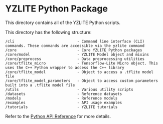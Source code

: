 # YZLITE Python Package

This directory contains all of the YZLITE Python scripts.

This directory has the following structure:

```
/cli                            - Command line interface (CLI) commands. These commands are accessible via the yzlite command
/core                           - Core YZLITE Python packages
/core/model                     - YZLITE Model object and mixins
/core/preprocess                - Data preprocessing utilities
/core/tflite_micro              - Tensorflow-Lite Micro object. This uses the C++ Python wrapper to access the C++ library
/core/tflite_model              - Object to access a .tflite model file
/core/tflite_model_parameters   - Object to access custom parameters built into a .tflite model file
/utils                          - Various utility scripts
/datasets                       - Reference datasets
/models                         - Reference models
/examples                       - API usage examples
/tutorials                      - YZLITE tutorials
```

Refer to the [Python API Reference](https://github.com/chenxingqiang/yzlite/docs/python_api/python_api.html) for more details.
